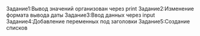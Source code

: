 Задание1:Вывод значений организован через print
Задание2:Изменение формата вывода даты
Задание3:Ввод данных через input
Задание4:Добавление переменных под заголовки
Задание5:Создание списков

